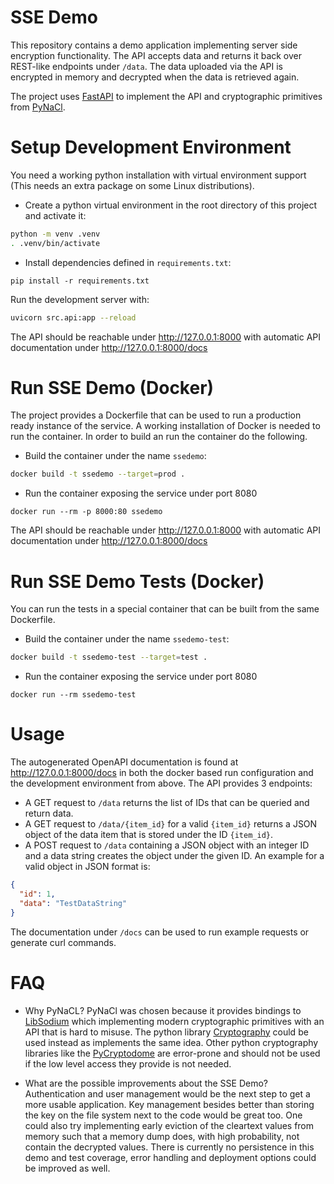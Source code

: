 # SSE Demo

This repository contains a demo application implementing server side encryption functionality.
The API accepts data and returns it back over REST-like endpoints under `/data`.
The data uploaded via the API is encrypted in memory and decrypted when the data is retrieved again.

The project uses [FastAPI](https://github.com/tiangolo/fastapi) to implement the API and cryptographic primitives from [PyNaCl](https://github.com/pyca/pynacl/).

# Setup Development Environment

You need a working python installation with virtual environment support (This needs an extra package on some Linux distributions).

* Create a python virtual environment in the root directory of this project and activate it:
```bash
python -m venv .venv
. .venv/bin/activate
```
* Install dependencies defined in `requirements.txt`:
```
pip install -r requirements.txt
```

Run the development server with:

```bash
uvicorn src.api:app --reload
```

The API should be reachable under <http://127.0.0.1:8000> with automatic API documentation under <http://127.0.0.1:8000/docs>

# Run SSE Demo (Docker)

The project provides a Dockerfile that can be used to run a production ready instance of the service.
A working installation of Docker is needed to run the container.
In order to build an run the container do the following.

* Build the container under the name `ssedemo`:
```bash
docker build -t ssedemo --target=prod .
```

* Run the container exposing the service under port 8080
```
docker run --rm -p 8000:80 ssedemo
```

The API should be reachable under <http://127.0.0.1:8000> with automatic API documentation under <http://127.0.0.1:8000/docs>

# Run SSE Demo Tests (Docker)

You can run the tests in a special container that can be built from the same Dockerfile.

* Build the container under the name `ssedemo-test`:
```bash
docker build -t ssedemo-test --target=test .
```

* Run the container exposing the service under port 8080
```
docker run --rm ssedemo-test
```

# Usage

The autogenerated OpenAPI documentation is found at <http://127.0.0.1:8000/docs> in both the docker based run configuration and the development environment from above.
The API provides 3 endpoints:

* A GET request to `/data` returns the list of IDs that can be queried and return data.
* A GET request to `/data/{item_id}` for a valid `{item_id}` returns a JSON object of the data item that is stored under the ID `{item_id}`.
* A POST request to `/data` containing a JSON object with an integer ID and a data string creates the object under the given ID. An example for a valid object in JSON format is:
```json
{
  "id": 1,
  "data": "TestDataString"
}
```
The documentation under `/docs` can be used to run example requests or generate curl commands.

# FAQ

* Why PyNaCL?
PyNaCl was chosen because it provides bindings to [LibSodium](https://github.com/jedisct1/libsodium) which implementing modern cryptographic primitives with an API that is hard to misuse.
The python library [Cryptography](https://github.com/pyca/cryptography) could be used instead as implements the same idea.
Other python cryptography libraries like the [PyCryptodome](https://github.com/Legrandin/pycryptodome) are error-prone and should not be used if the low level access they provide is not needed.

* What are the possible improvements about the SSE Demo?
Authentication and user management would be the next step to get a more usable application.
Key management besides better than storing the key on the file system next to the code would be great too.
One could also try implementing early eviction of the cleartext values from memory such that a memory dump does, with high probability, not contain the decrypted values.
There is currently no persistence in this demo and test coverage, error handling and deployment options could be improved as well.

